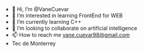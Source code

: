 - 👋 Hi, I’m @VaneCuevar
- 👀 I’m interested in learning FrontEnd for WEB
- 🌱 I’m currently learning C++ 
- 💞️ I’m looking to collaborate on artificial intelligence
- 📫 How to reach me vane.cuevar98@gmail.com
- Tec de Monterrey 
<!---
VaneA01634064/VaneA01634064 is a ✨ special ✨ repository because its `README.md` (this file) appears on your GitHub profile.
You can click the Preview link to take a look at your changes.
--->
